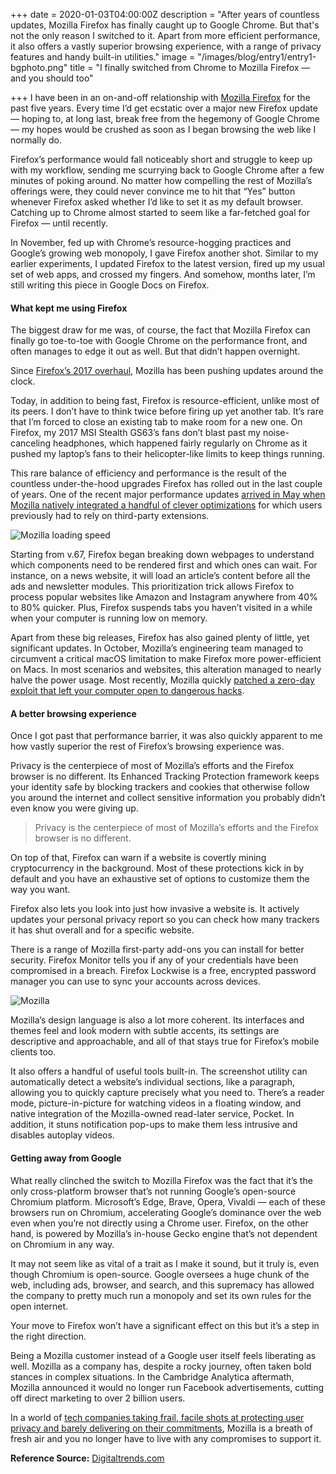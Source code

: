 +++
date = 2020-01-03T04:00:00Z
description = "After years of countless updates, Mozilla Firefox has finally caught up to Google Chrome. But that's not the only reason I switched to it. Apart from more efficient performance, it also offers a vastly superior browsing experience, with a range of privacy features and handy built-in utilities."
image = "/images/blog/entry1/entry1-bgphoto.png"
title = "I finally switched from Chrome to Mozilla Firefox — and you should too"

+++
I have been in an on-and-off relationship with [Mozilla Firefox](https://www.digitaltrends.com/computing/best-browsers-for-privacy/) for the past five years. Every time I’d get ecstatic over a major new Firefox update — hoping to, at long last, break free from the hegemony of Google Chrome — my hopes would be crushed as soon as I began browsing the web like I normally do.

Firefox’s performance would fall noticeably short and struggle to keep up with my workflow, sending me scurrying back to Google Chrome after a few minutes of poking around. No matter how compelling the rest of Mozilla’s offerings were, they could never convince me to hit that “Yes” button whenever Firefox asked whether I’d like to set it as my default browser. Catching up to Chrome almost started to seem like a far-fetched goal for Firefox — until recently.

In November, fed up with Chrome’s resource-hogging practices and Google’s growing web monopoly, I gave Firefox another shot. Similar to my earlier experiments, I updated Firefox to the latest version, fired up my usual set of web apps, and crossed my fingers. And somehow, months later, I’m still writing this piece in Google Docs on Firefox.

#### **What kept me using Firefox**

The biggest draw for me was, of course, the fact that Mozilla Firefox can finally go toe-to-toe with Google Chrome on the performance front, and often manages to edge it out as well. But that didn’t happen overnight.

Since [Firefox’s 2017 overhaul](https://www.digitaltrends.com/computing/mozilla-firefox-quantum-challenges-google-chrome/), Mozilla has been pushing updates around the clock.

Today, in addition to being fast, Firefox is resource-efficient, unlike most of its peers. I don’t have to think twice before firing up yet another tab. It’s rare that I’m forced to close an existing tab to make room for a new one. On Firefox, my 2017 MSI Stealth GS63’s fans don’t blast past my noise-canceling headphones, which happened fairly regularly on Chrome as it pushed my laptop’s fans to their helicopter-like limits to keep things running.

This rare balance of efficiency and performance is the result of the countless under-the-hood upgrades Firefox has rolled out in the last couple of years. One of the recent major performance updates [arrived in May when Mozilla natively integrated a handful of clever optimizations](https://blog.mozilla.org/blog/2019/05/21/latest-firefox-release-is-faster-than-ever/) for which users previously had to rely on third-party extensions.

![Mozilla loading speed](/images/blog/entry1/firefoxSpeedOptimized.gif "Mozilla loading speed")

Starting from v.67, Firefox began breaking down webpages to understand which components need to be rendered first and which ones can wait. For instance, on a news website, it will load an article’s content before all the ads and newsletter modules. This prioritization trick allows Firefox to process popular websites like Amazon and Instagram anywhere from 40% to 80% quicker. Plus, Firefox suspends tabs you haven’t visited in a while when your computer is running low on memory.

Apart from these big releases, Firefox has also gained plenty of little, yet significant updates. In October, Mozilla’s engineering team managed to circumvent a critical macOS limitation to make Firefox more power-efficient on Macs. In most scenarios and websites, this alteration managed to nearly halve the power usage. Most recently, Mozilla quickly [patched a zero-day exploit that left your computer open to dangerous hacks](https://www.digitaltrends.com/news/the-us-government-says-you-need-to-update-firefox-right-now-zero-day-vulnerability/).

#### **A better browsing experience**

Once I got past that performance barrier, it was also quickly apparent to me how vastly superior the rest of Firefox’s browsing experience was.

Privacy is the centerpiece of most of Mozilla’s efforts and the Firefox browser is no different. Its Enhanced Tracking Protection framework keeps your identity safe by blocking trackers and cookies that otherwise follow you around the internet and collect sensitive information you probably didn’t even know you were giving up.

> Privacy is the centerpiece of most of Mozilla’s efforts and the Firefox browser is no different.

On top of that, Firefox can warn if a website is covertly mining cryptocurrency in the background. Most of these protections kick in by default and you have an exhaustive set of options to customize them the way you want.

Firefox also lets you look into just how invasive a website is. It actively updates your personal privacy report so you can check how many trackers it has shut overall and for a specific website.

There is a range of Mozilla first-party add-ons you can install for better security. Firefox Monitor tells you if any of your credentials have been compromised in a breach. Firefox Lockwise is a free, encrypted password manager you can use to sync your accounts across devices.

![Mozilla](/images/blog/entry1/firefoxrebrandlogos_transparent-1200x9999.png "Mozilla product line-up")

Mozilla’s design language is also a lot more coherent. Its interfaces and themes feel and look modern with subtle accents, its settings are descriptive and approachable, and all of that stays true for Firefox’s mobile clients too.

It also offers a handful of useful tools built-in. The screenshot utility can automatically detect a website’s individual sections, like a paragraph, allowing you to quickly capture precisely what you need to. There’s a reader mode, picture-in-picture for watching videos in a floating window, and native integration of the Mozilla-owned read-later service, Pocket. In addition, it stuns notification pop-ups to make them less intrusive and disables autoplay videos.

#### **Getting away from Google**

What really clinched the switch to Mozilla Firefox was the fact that it’s the only cross-platform browser that’s not running Google’s open-source Chromium platform. Microsoft’s Edge, Brave, Opera, Vivaldi — each of these browsers run on Chromium, accelerating Google’s dominance over the web even when you’re not directly using a Chrome user. Firefox, on the other hand, is powered by Mozilla’s in-house Gecko engine that’s not dependent on Chromium in any way.

It may not seem like as vital of a trait as I make it sound, but it truly is, even though Chromium is open-source. Google oversees a huge chunk of the web, including ads, browser, and search, and this supremacy has allowed the company to pretty much run a monopoly and set its own rules for the open internet.

Your move to Firefox won’t have a significant effect on this but it’s a step in the right direction.

Being a Mozilla customer instead of a Google user itself feels liberating as well. Mozilla as a company has, despite a rocky journey, often taken bold stances in complex situations. In the Cambridge Analytica aftermath, Mozilla announced it would no longer run Facebook advertisements, cutting off direct marketing to over 2 billion users.

In a world of [tech companies taking frail, facile shots at protecting user privacy and barely delivering on their commitments](https://www.digitaltrends.com/opinion/big-tech-promises-review-analysis-2019/), Mozilla is a breath of fresh air and you no longer have to live with any compromises to support it.

**Reference Source:** [Digitaltrends.com](https://www.digitaltrends.com/computing/ "Digital Trends")
